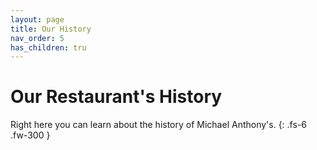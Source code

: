 ```yaml
---
layout: page
title: Our History
nav_order: 5
has_children: tru
---
```


# Our Restaurant's History

Right here you can learn about the history of Michael Anthony's.
{: .fs-6 .fw-300 }
